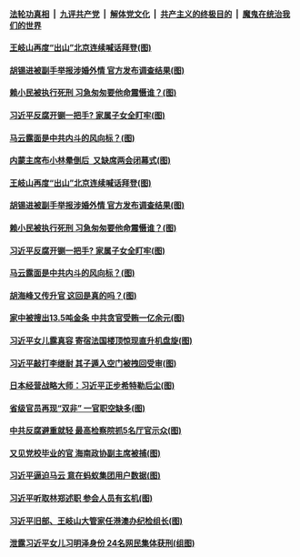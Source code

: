 

####  [法轮功真相](../../../../basic/blob/master/README.md?t=01311501) &nbsp;|&nbsp; [九评共产党](../../../../9ping.md/blob/master/README.md?t=01311501) &nbsp;|&nbsp; [解体党文化](../../../../jtdwh.md/blob/master/README.md?t=01311501)  &nbsp;|&nbsp; [共产主义的终极目的](../../../../gczydzjmd.md/blob/master/README.md?t=01311501) &nbsp;|&nbsp; [魔鬼在统治我们的世界](../../../../mgztzwmdsj.md/blob/master/README.md?t=01311501) 

#### [王岐山再度“出山”北京连续喊话拜登(图)](../pages/p2/960835.md?t=01311501) 

#### [胡锡进被副手举报涉婚外情 官方发布调查结果(图)](../pages/p2/960830.md?t=01311501) 


#### [赖小民被执行死刑 习急匆匆要他命震慑谁？(图)](../pages/p2/960809.md?t=01311501) 

#### [习近平反腐开铡一把手? 家属子女全盯牢(图)](../pages/p2/960719.md?t=01311501) 

#### [马云露面是中共内斗的风向标？(图)](../pages/p2/960794.md?t=01311501) 

#### [内蒙主席布小林晕倒后 又缺席两会闭幕式(图)](../pages/p2/960910.md?t=01311501) 

#### [王岐山再度“出山”北京连续喊话拜登(图)](../pages/p2/960835.md?t=01311501) 

#### [胡锡进被副手举报涉婚外情 官方发布调查结果(图)](../pages/p2/960830.md?t=01311501) 



#### [赖小民被执行死刑 习急匆匆要他命震慑谁？(图)](../pages/p2/960809.md?t=01311501) 

#### [习近平反腐开铡一把手? 家属子女全盯牢(图)](../pages/p2/960719.md?t=01311501) 

#### [马云露面是中共内斗的风向标？(图)](../pages/p2/960794.md?t=01311501) 

#### [胡海峰又传升官 这回是真的吗？(图)](../pages/p2/960713.md?t=01311501) 

#### [家中被搜出13.5吨金条 中共贪官受贿一亿余元(图)](../pages/p2/960747.md?t=01311501) 

#### [习近平女儿露真容 寄宿法国楼顶惊现直升机盘旋(图)](../pages/p2/960695.md?t=01311501) 

#### [习近平敲打李继耐 其子遁入空门被拽回受审(图)](../pages/p2/960712.md?t=01311501) 

#### [日本经营战略大师：习近平正步希特勒后尘(图)](../pages/p2/960705.md?t=01311501) 

#### [省级官员再现“双非” 一官职空缺多(图)](../pages/p2/960663.md?t=01311501) 

#### [中共反腐避重就轻 最高检察院抓5名厅官示众(图)](../pages/p2/960618.md?t=01311501) 

#### [又见党校毕业的官 海南政协副主席被捕(图)](../pages/p2/960607.md?t=01311501) 

#### [习近平逼迫马云 意在蚂蚁集团用户数据(图)](../pages/p2/960599.md?t=01311501) 

#### [习近平听取林郑述职 参会人员有玄机(图)](../pages/p2/960555.md?t=01311501) 

#### [习近平旧部、王岐山大管家任港澳办纪检组长(图)](../pages/p2/960513.md?t=01311501) 

#### [泄露习近平女儿习明泽身份 24名网民集体获刑(组图)](../pages/p2/960501.md?t=01311501) 

